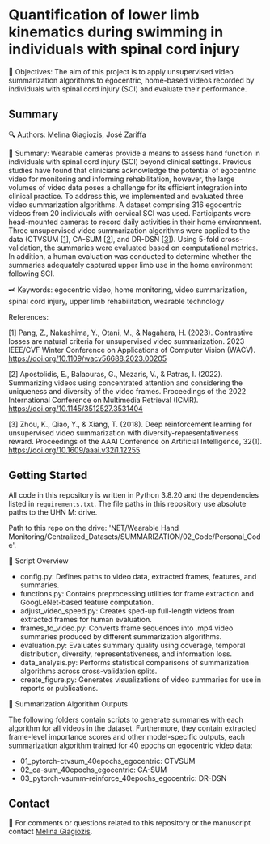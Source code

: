 # Quantification of lower limb kinematics during swimming in individuals with spinal cord injury

🎯 Objectives: The aim of this project is to apply unsupervised video summarization algorithms to egocentric, home-based videos recorded by individuals with spinal cord injury (SCI) and evaluate their performance.

## Summary 

🔍 Authors: Melina Giagiozis, José Zariffa

📝 Summary: Wearable cameras provide a means to assess hand function in individuals with spinal cord injury (SCI) beyond clinical settings. Previous studies have found that clinicians acknowledge the potential of egocentric video for monitoring and informing rehabilitation, however, the large volumes of video data poses a challenge for its efficient integration into clinical practice. To address this, we implemented and evaluated three video summarization algorithms. A dataset comprising 316 egocentric videos from 20 individuals with cervical SCI was used. Participants wore head-mounted cameras to record daily activities in their home environment. Three unsupervised video summarization algorithms were applied to the data (CTVSUM \[[1](#1)\], CA-SUM \[[2](#2)\], and DR-DSN \[[3](#3)\]). Using 5-fold cross-validation, the summaries were evaluated based on computational metrics. In addition, a human evaluation was conducted to determine whether the summaries adequately captured upper limb use in the home environment following SCI.

🗝️ Keywords: egocentric video, home monitoring, video summarization, spinal cord injury, upper limb rehabilitation, wearable technology

References:

<a id="1">[1]</a> Pang, Z., Nakashima, Y., Otani, M., & Nagahara, H. (2023). Contrastive losses are natural criteria for unsupervised video summarization. 2023 IEEE/CVF Winter Conference on Applications of Computer Vision (WACV). https://doi.org/10.1109/wacv56688.2023.00205
<br>

<a id="2">[2]</a> Apostolidis, E., Balaouras, G., Mezaris, V., & Patras, I. (2022). Summarizing videos using concentrated attention and considering the uniqueness and diversity of the video frames. Proceedings of the 2022 International Conference on Multimedia Retrieval (ICMR). https://doi.org/10.1145/3512527.3531404
<br>

<a id="3">[3]</a> Zhou, K., Qiao, Y., & Xiang, T. (2018). Deep reinforcement learning for unsupervised video summarization with diversity-representativeness reward. Proceedings of the AAAI Conference on Artificial Intelligence, 32(1). https://doi.org/10.1609/aaai.v32i1.12255


## Getting Started

All code in this repository is written in Python 3.8.20 and the dependencies listed in `requirements.txt`. The file paths in this repository use absolute paths to the UHN M: drive.

Path to this repo on the drive: 'NET/Wearable Hand Monitoring/Centralized_Datasets/SUMMARIZATION/02_Code/Personal_Code'.


📁 Script Overview
- config.py: Defines paths to video data, extracted frames, features, and summaries.
- functions.py: Contains preprocessing utilities for frame extraction and GoogLeNet-based feature computation.
- adjust_video_speed.py: Creates sped-up full-length videos from extracted frames for human evaluation.
- frames_to_video.py: Converts frame sequences into .mp4 video summaries produced by different summarization algorithms.
- evaluation.py: Evaluates summary quality using coverage, temporal distribution, diversity, representativeness, and information loss.
- data_analysis.py: Performs statistical comparisons of summarization algorithms across cross-validation splits.
- create_figure.py: Generates visualizations of video summaries for use in reports or publications.

📂 Summarization Algorithm Outputs

The following folders contain scripts to generate summaries with each algorithm for all videos in the dataset. Furthermore, they contain extracted frame-level importance scores and other model-specific outputs, each summarization algorithm trained for 40 epochs on egocentric video data:

- 01_pytorch-ctvsum_40epochs_egocentric: CTVSUM
- 02_ca-sum_40epochs_egocentric: CA-SUM
- 03_pytorch-vsumm-reinforce_40epochs_egocentric: DR-DSN


## Contact 

📧 For comments or questions related to this repository or the manuscript contact [Melina Giagiozis](Melina.Giagiozis@balgrist.ch).
